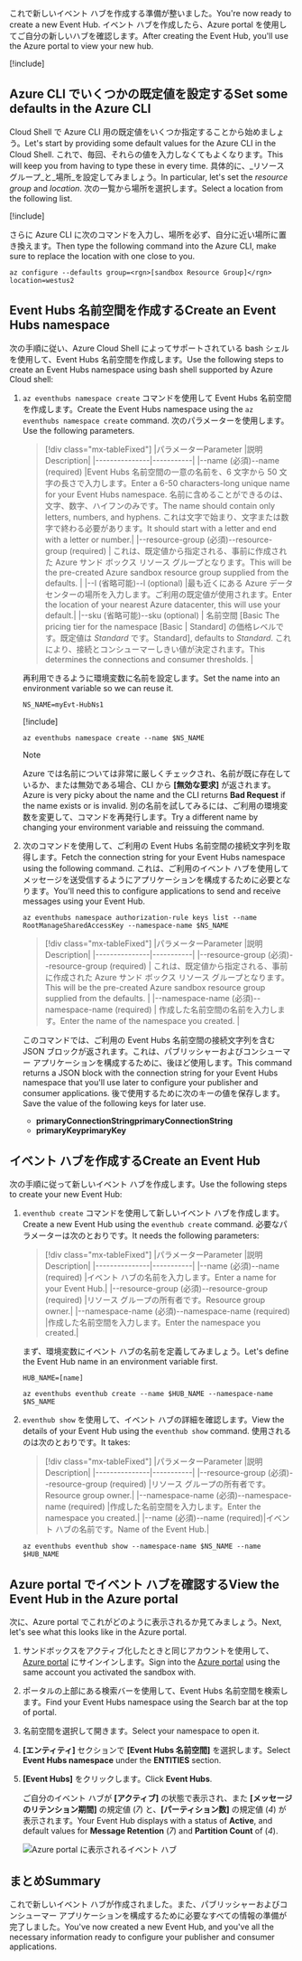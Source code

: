<span data-ttu-id="090bf-101">これで新しいイベント ハブを作成する準備が整いました。</span><span class="sxs-lookup"><span data-stu-id="090bf-101">You're now ready to create a new Event Hub.</span></span> <span data-ttu-id="090bf-102">イベント ハブを作成したら、Azure portal を使用してご自分の新しいハブを確認します。</span><span class="sxs-lookup"><span data-stu-id="090bf-102">After creating the Event Hub, you'll use the Azure portal to view your new hub.</span></span>

[!include[](../../../includes/azure-sandbox-activate.md)]

## <a name="set-some-defaults-in-the-azure-cli"></a><span data-ttu-id="090bf-103">Azure CLI でいくつかの既定値を設定する</span><span class="sxs-lookup"><span data-stu-id="090bf-103">Set some defaults in the Azure CLI</span></span>

<span data-ttu-id="090bf-104">Cloud Shell で Azure CLI 用の既定値をいくつか指定することから始めましょう。</span><span class="sxs-lookup"><span data-stu-id="090bf-104">Let's start by providing some default values for the Azure CLI in the Cloud Shell.</span></span> <span data-ttu-id="090bf-105">これで、毎回、それらの値を入力しなくてもよくなります。</span><span class="sxs-lookup"><span data-stu-id="090bf-105">This will keep you from having to type these in every time.</span></span> <span data-ttu-id="090bf-106">具体的に、_リソース グループ_と_場所_を設定してみましょう。</span><span class="sxs-lookup"><span data-stu-id="090bf-106">In particular, let's set the _resource group_ and _location_.</span></span> <span data-ttu-id="090bf-107">次の一覧から場所を選択します。</span><span class="sxs-lookup"><span data-stu-id="090bf-107">Select a location from the following list.</span></span>

[!include[](../../../includes/azure-sandbox-regions-first-mention-note.md)]

<span data-ttu-id="090bf-108">さらに Azure CLI に次のコマンドを入力し、場所を必ず、自分に近い場所に置き換えます。</span><span class="sxs-lookup"><span data-stu-id="090bf-108">Then type the following command into the Azure CLI, make sure to replace the location with one close to you.</span></span>

```azurecli
az configure --defaults group=<rgn>[sandbox Resource Group]</rgn> location=westus2
```

## <a name="create-an-event-hubs-namespace"></a><span data-ttu-id="090bf-109">Event Hubs 名前空間を作成する</span><span class="sxs-lookup"><span data-stu-id="090bf-109">Create an Event Hubs namespace</span></span>

<span data-ttu-id="090bf-110">次の手順に従い、Azure Cloud Shell によってサポートされている bash シェルを使用して、Event Hubs 名前空間を作成します。</span><span class="sxs-lookup"><span data-stu-id="090bf-110">Use the following steps to create an Event Hubs namespace using bash shell supported by Azure Cloud shell:</span></span>

1. <span data-ttu-id="090bf-111">`az eventhubs namespace create` コマンドを使用して Event Hubs 名前空間を作成します。</span><span class="sxs-lookup"><span data-stu-id="090bf-111">Create the Event Hubs namespace using the `az eventhubs namespace create` command.</span></span> <span data-ttu-id="090bf-112">次のパラメーターを使用します。</span><span class="sxs-lookup"><span data-stu-id="090bf-112">Use the following parameters.</span></span>

    > [!div class="mx-tableFixed"]
    > |<span data-ttu-id="090bf-113">パラメーター</span><span class="sxs-lookup"><span data-stu-id="090bf-113">Parameter</span></span>      |<span data-ttu-id="090bf-114">説明</span><span class="sxs-lookup"><span data-stu-id="090bf-114">Description</span></span>|
    > |---------------|-----------|
    > |<span data-ttu-id="090bf-115">--name (必須)</span><span class="sxs-lookup"><span data-stu-id="090bf-115">--name (required)</span></span>      |<span data-ttu-id="090bf-116">Event Hubs 名前空間の一意の名前を、6 文字から 50 文字の長さで入力します。</span><span class="sxs-lookup"><span data-stu-id="090bf-116">Enter a 6-50 characters-long unique name for your Event Hubs namespace.</span></span> <span data-ttu-id="090bf-117">名前に含めることができるのは、文字、数字、ハイフンのみです。</span><span class="sxs-lookup"><span data-stu-id="090bf-117">The name should contain only letters, numbers, and hyphens.</span></span> <span data-ttu-id="090bf-118">これは文字で始まり、文字または数字で終わる必要があります。</span><span class="sxs-lookup"><span data-stu-id="090bf-118">It should start with a letter and end with a letter or number.</span></span>|
    > |<span data-ttu-id="090bf-119">--resource-group (必須)</span><span class="sxs-lookup"><span data-stu-id="090bf-119">--resource-group (required)</span></span> | <span data-ttu-id="090bf-120">これは、既定値から指定される、事前に作成された Azure サンド ボックス リソース グループとなります。</span><span class="sxs-lookup"><span data-stu-id="090bf-120">This will be the pre-created Azure sandbox resource group supplied from the defaults.</span></span> |
    > |<span data-ttu-id="090bf-121">--l (省略可能)</span><span class="sxs-lookup"><span data-stu-id="090bf-121">--l (optional)</span></span>     |<span data-ttu-id="090bf-122">最も近くにある Azure データセンターの場所を入力します。ご利用の既定値が使用されます。</span><span class="sxs-lookup"><span data-stu-id="090bf-122">Enter the location of your nearest Azure datacenter, this will use your default.</span></span>|
    > |<span data-ttu-id="090bf-123">--sku (省略可能)</span><span class="sxs-lookup"><span data-stu-id="090bf-123">--sku (optional)</span></span> | <span data-ttu-id="090bf-124">名前空間 [Basic </span><span class="sxs-lookup"><span data-stu-id="090bf-124">The pricing tier for the namespace [Basic</span></span> | <span data-ttu-id="090bf-125">Standard] の価格レベルです。既定値は _Standard_ です。</span><span class="sxs-lookup"><span data-stu-id="090bf-125">Standard], defaults to _Standard_.</span></span> <span data-ttu-id="090bf-126">これにより、接続とコンシューマーしきい値が決定されます。</span><span class="sxs-lookup"><span data-stu-id="090bf-126">This determines the connections and consumer thresholds.</span></span> |

    <span data-ttu-id="090bf-127">再利用できるように環境変数に名前を設定します。</span><span class="sxs-lookup"><span data-stu-id="090bf-127">Set the name into an environment variable so we can reuse it.</span></span>

    ```azurecli
    NS_NAME=myEvt-HubNs1
    ````

    [!include[](../../../includes/azure-cloudshell-copy-paste-tip.md)]

    ```azurecli
    az eventhubs namespace create --name $NS_NAME
    ```

    > [!NOTE]
    > <span data-ttu-id="090bf-128">Azure では名前については非常に厳しくチェックされ、名前が既に存在しているか、または無効である場合、CLI から **[無効な要求]** が返されます。</span><span class="sxs-lookup"><span data-stu-id="090bf-128">Azure is very picky about the name and the CLI returns **Bad Request** if the name exists or is invalid.</span></span> <span data-ttu-id="090bf-129">別の名前を試してみるには、ご利用の環境変数を変更して、コマンドを再発行します。</span><span class="sxs-lookup"><span data-stu-id="090bf-129">Try a different name by changing your environment variable and reissuing the command.</span></span>


1. <span data-ttu-id="090bf-130">次のコマンドを使用して、ご利用の Event Hubs 名前空間の接続文字列を取得します。</span><span class="sxs-lookup"><span data-stu-id="090bf-130">Fetch the connection string for your Event Hubs namespace using the following command.</span></span> <span data-ttu-id="090bf-131">これは、ご利用のイベント ハブを使用してメッセージを送受信するようにアプリケーションを構成するために必要となります。</span><span class="sxs-lookup"><span data-stu-id="090bf-131">You'll need this to configure applications to send and receive messages using your Event Hub.</span></span>

    ```azurecli
    az eventhubs namespace authorization-rule keys list --name RootManageSharedAccessKey --namespace-name $NS_NAME
    ```

    > [!div class="mx-tableFixed"]
    > |<span data-ttu-id="090bf-132">パラメーター</span><span class="sxs-lookup"><span data-stu-id="090bf-132">Parameter</span></span>      |<span data-ttu-id="090bf-133">説明</span><span class="sxs-lookup"><span data-stu-id="090bf-133">Description</span></span>|
    > |---------------|-----------|
    > |<span data-ttu-id="090bf-134">--resource-group (必須)</span><span class="sxs-lookup"><span data-stu-id="090bf-134">--resource-group (required)</span></span>  | <span data-ttu-id="090bf-135">これは、既定値から指定される、事前に作成された Azure サンド ボックス リソース グループとなります。</span><span class="sxs-lookup"><span data-stu-id="090bf-135">This will be the pre-created Azure sandbox resource group supplied from the defaults.</span></span> |
    > |<span data-ttu-id="090bf-136">--namespace-name (必須)</span><span class="sxs-lookup"><span data-stu-id="090bf-136">--namespace-name (required)</span></span>  | <span data-ttu-id="090bf-137">作成した名前空間の名前を入力します。</span><span class="sxs-lookup"><span data-stu-id="090bf-137">Enter the name of the namespace you created.</span></span> |

    <span data-ttu-id="090bf-138">このコマンドでは、ご利用の Event Hubs 名前空間の接続文字列を含む JSON ブロックが返されます。これは、パブリッシャーおよびコンシューマー アプリケーションを構成するために、後ほど使用します。</span><span class="sxs-lookup"><span data-stu-id="090bf-138">This command returns a JSON block with the connection string for your Event Hubs namespace that you'll use later to configure your publisher and consumer applications.</span></span> <span data-ttu-id="090bf-139">後で使用するために次のキーの値を保存します。</span><span class="sxs-lookup"><span data-stu-id="090bf-139">Save the value of the following keys for later use.</span></span>

    - <span data-ttu-id="090bf-140">**primaryConnectionString**</span><span class="sxs-lookup"><span data-stu-id="090bf-140">**primaryConnectionString**</span></span>
    - <span data-ttu-id="090bf-141">**primaryKey**</span><span class="sxs-lookup"><span data-stu-id="090bf-141">**primaryKey**</span></span>

## <a name="create-an-event-hub"></a><span data-ttu-id="090bf-142">イベント ハブを作成する</span><span class="sxs-lookup"><span data-stu-id="090bf-142">Create an Event Hub</span></span>

<span data-ttu-id="090bf-143">次の手順に従って新しいイベント ハブを作成します。</span><span class="sxs-lookup"><span data-stu-id="090bf-143">Use the following steps to create your new Event Hub:</span></span>

1. <span data-ttu-id="090bf-144">`eventhub create` コマンドを使用して新しいイベント ハブを作成します。</span><span class="sxs-lookup"><span data-stu-id="090bf-144">Create a new Event Hub using the `eventhub create` command.</span></span> <span data-ttu-id="090bf-145">必要なパラメーターは次のとおりです。</span><span class="sxs-lookup"><span data-stu-id="090bf-145">It needs the following parameters:</span></span>

    > [!div class="mx-tableFixed"]
    > |<span data-ttu-id="090bf-146">パラメーター</span><span class="sxs-lookup"><span data-stu-id="090bf-146">Parameter</span></span>      |<span data-ttu-id="090bf-147">説明</span><span class="sxs-lookup"><span data-stu-id="090bf-147">Description</span></span>|
    > |---------------|-----------|
    > |<span data-ttu-id="090bf-148">--name (必須)</span><span class="sxs-lookup"><span data-stu-id="090bf-148">--name (required)</span></span>  |<span data-ttu-id="090bf-149">イベント ハブの名前を入力します。</span><span class="sxs-lookup"><span data-stu-id="090bf-149">Enter a name for your Event Hub.</span></span>|
    > |<span data-ttu-id="090bf-150">--resource-group (必須)</span><span class="sxs-lookup"><span data-stu-id="090bf-150">--resource-group (required)</span></span>  |<span data-ttu-id="090bf-151">リソース グループの所有者です。</span><span class="sxs-lookup"><span data-stu-id="090bf-151">Resource group owner.</span></span>|
    > |<span data-ttu-id="090bf-152">--namespace-name (必須)</span><span class="sxs-lookup"><span data-stu-id="090bf-152">--namespace-name (required)</span></span>      |<span data-ttu-id="090bf-153">作成した名前空間を入力します。</span><span class="sxs-lookup"><span data-stu-id="090bf-153">Enter the namespace you created.</span></span>|

    <span data-ttu-id="090bf-154">まず、環境変数にイベント ハブの名前を定義してみましょう。</span><span class="sxs-lookup"><span data-stu-id="090bf-154">Let's define the Event Hub name in an environment variable first.</span></span>

    ```azurecli
    HUB_NAME=[name]
    ```

    ```azurecli
    az eventhubs eventhub create --name $HUB_NAME --namespace-name $NS_NAME
    ```

1. <span data-ttu-id="090bf-155">`eventhub show` を使用して、イベント ハブの詳細を確認します。</span><span class="sxs-lookup"><span data-stu-id="090bf-155">View the details of your Event Hub using the `eventhub show` command.</span></span> <span data-ttu-id="090bf-156">使用されるのは次のとおりです。</span><span class="sxs-lookup"><span data-stu-id="090bf-156">It takes:</span></span>

    > [!div class="mx-tableFixed"]
    > |<span data-ttu-id="090bf-157">パラメーター</span><span class="sxs-lookup"><span data-stu-id="090bf-157">Parameter</span></span>      |<span data-ttu-id="090bf-158">説明</span><span class="sxs-lookup"><span data-stu-id="090bf-158">Description</span></span>|
    > |---------------|-----------|
    > |<span data-ttu-id="090bf-159">--resource-group (必須)</span><span class="sxs-lookup"><span data-stu-id="090bf-159">--resource-group (required)</span></span>  |<span data-ttu-id="090bf-160">リソース グループの所有者です。</span><span class="sxs-lookup"><span data-stu-id="090bf-160">Resource group owner.</span></span>|
    > |<span data-ttu-id="090bf-161">--namespace-name (必須)</span><span class="sxs-lookup"><span data-stu-id="090bf-161">--namespace-name (required)</span></span>      |<span data-ttu-id="090bf-162">作成した名前空間を入力します。</span><span class="sxs-lookup"><span data-stu-id="090bf-162">Enter the namespace you created.</span></span>|
    > |<span data-ttu-id="090bf-163">--name (必須)</span><span class="sxs-lookup"><span data-stu-id="090bf-163">--name  (required)</span></span>|<span data-ttu-id="090bf-164">イベント ハブの名前です。</span><span class="sxs-lookup"><span data-stu-id="090bf-164">Name of the Event Hub.</span></span>|

    ```azurecli
    az eventhubs eventhub show --namespace-name $NS_NAME --name $HUB_NAME
    ```

## <a name="view-the-event-hub-in-the-azure-portal"></a><span data-ttu-id="090bf-165">Azure portal でイベント ハブを確認する</span><span class="sxs-lookup"><span data-stu-id="090bf-165">View the Event Hub in the Azure portal</span></span>

<span data-ttu-id="090bf-166">次に、Azure portal でこれがどのように表示されるか見てみましょう。</span><span class="sxs-lookup"><span data-stu-id="090bf-166">Next, let's see what this looks like in the Azure portal.</span></span>

1. <span data-ttu-id="090bf-167">サンドボックスをアクティブ化したときと同じアカウントを使用して、[Azure portal](https://portal.azure.com/learn.docs.microsoft.com?azure-portal=true) にサインインします。</span><span class="sxs-lookup"><span data-stu-id="090bf-167">Sign into the [Azure portal](https://portal.azure.com/learn.docs.microsoft.com?azure-portal=true) using the same account you activated the sandbox with.</span></span>

1. <span data-ttu-id="090bf-168">ポータルの上部にある検索バーを使用して、Event Hubs 名前空間を検索します。</span><span class="sxs-lookup"><span data-stu-id="090bf-168">Find your Event Hubs namespace using the Search bar at the top of portal.</span></span>

1. <span data-ttu-id="090bf-169">名前空間を選択して開きます。</span><span class="sxs-lookup"><span data-stu-id="090bf-169">Select your namespace to open it.</span></span>

1. <span data-ttu-id="090bf-170">**[エンティティ]** セクションで **[Event Hubs 名前空間]** を選択します。</span><span class="sxs-lookup"><span data-stu-id="090bf-170">Select **Event Hubs namespace** under the **ENTITIES** section.</span></span>

1. <span data-ttu-id="090bf-171">**[Event Hubs]** をクリックします。</span><span class="sxs-lookup"><span data-stu-id="090bf-171">Click **Event Hubs**.</span></span>

    <span data-ttu-id="090bf-172">ご自分のイベント ハブが **[アクティブ]** の状態で表示され、また **[メッセージのリテンション期間]** の規定値 (*7*) と、**[パーティション数]** の規定値 (*4*) が表示されます。</span><span class="sxs-lookup"><span data-stu-id="090bf-172">Your Event Hub displays with a status of **Active**, and default values for **Message Retention** (*7*) and **Partition Count** of (*4*).</span></span>

    ![Azure portal に表示されるイベント ハブ](../media/3-event-hub.png)

## <a name="summary"></a><span data-ttu-id="090bf-174">まとめ</span><span class="sxs-lookup"><span data-stu-id="090bf-174">Summary</span></span>

<span data-ttu-id="090bf-175">これで新しいイベント ハブが作成されました。また、パブリッシャーおよびコンシューマー アプリケーションを構成するために必要なすべての情報の準備が完了しました。</span><span class="sxs-lookup"><span data-stu-id="090bf-175">You've now created a new Event Hub, and you've all the necessary information ready to configure your publisher and consumer applications.</span></span>
